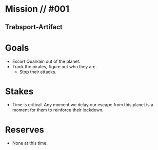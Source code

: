 # Mission // #001
## Trabsport-Artifact
# Goals
- Escort Quarkain out of the planet.
- Track the pirates, figure out who they are.
  - Stop their attacks.

# Stakes
- Time is critical. Any moment we delay our escape from this planet is a moment for them to reinforce their lockdown.
# Reserves
- None at this time.
